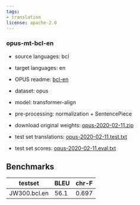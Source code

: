 ```yaml
---
tags:
- translation
license: apache-2.0
---
```


### opus-mt-bcl-en

* source languages: bcl
* target languages: en
*  OPUS readme: [bcl-en](https://github.com/Helsinki-NLP/OPUS-MT-train/blob/master/models/bcl-en/README.md)

*  dataset: opus
* model: transformer-align
* pre-processing: normalization + SentencePiece
* download original weights: [opus-2020-02-11.zip](https://object.pouta.csc.fi/OPUS-MT-models/bcl-en/opus-2020-02-11.zip)
* test set translations: [opus-2020-02-11.test.txt](https://object.pouta.csc.fi/OPUS-MT-models/bcl-en/opus-2020-02-11.test.txt)
* test set scores: [opus-2020-02-11.eval.txt](https://object.pouta.csc.fi/OPUS-MT-models/bcl-en/opus-2020-02-11.eval.txt)

## Benchmarks

| testset               | BLEU  | chr-F |
|-----------------------|-------|-------|
| JW300.bcl.en 	| 56.1 	| 0.697 |

